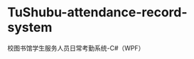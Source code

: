 # TuShubu-attendance-record-system
  校图书馆学生服务人员日常考勤系统-C#（WPF） 
  
[^_^]:
    ## 系统运行截图
    ![image](https://github.com/CottnCor/TuShubu-attendance-record-system/blob/master/Screenshots/1.PNG)
    ![image](https://github.com/CottnCor/TuShubu-attendance-record-system/blob/master/Screenshots/9.PNG)
    ![image](https://github.com/CottnCor/TuShubu-attendance-record-system/blob/master/Screenshots/3.PNG)
    ![image](https://github.com/CottnCor/TuShubu-attendance-record-system/blob/master/Screenshots/4.PNG)
    ![image](https://github.com/CottnCor/TuShubu-attendance-record-system/blob/master/Screenshots/5.PNG)
    ![image](https://github.com/CottnCor/TuShubu-attendance-record-system/blob/master/Screenshots/6.PNG)
    ![image](https://github.com/CottnCor/TuShubu-attendance-record-system/blob/master/Screenshots/7.PNG)
    ![image](https://github.com/CottnCor/TuShubu-attendance-record-system/blob/master/Screenshots/8.PNG)
    ![image](https://github.com/CottnCor/TuShubu-attendance-record-system/blob/master/Screenshots/2.PNG)
    ![image](https://github.com/CottnCor/TuShubu-attendance-record-system/blob/master/Screenshots/10.PNG)
      
[^_^]:
    1

[>_<]:
    2

[>_>]:
    3
